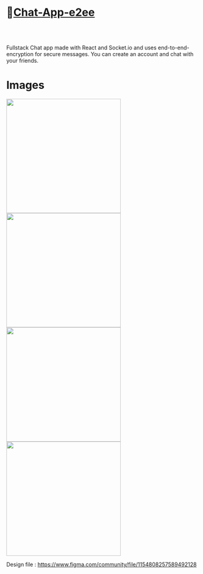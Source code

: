 # 🔗[Chat-App-e2ee](https://chat-app-e2ee-frontend-cwi1.vercel.app/)
<br>

<br>

<p>
Fullstack Chat app made with React and Socket.io and uses end-to-end-encryption for secure messages.
You can create an account and chat with your friends.
</p>

# Images

<img src="https://i.imgur.com/Lpaw162.png" width="300" />
<img src="https://i.imgur.com/RpSaE2P.png" width="300" />
<img src="https://i.imgur.com/tVyXMDq.png" width="300" />  
<img src="https://i.imgur.com/pKlUsDP.png" width="300"/>


Design file : https://www.figma.com/community/file/1154808257589492128

